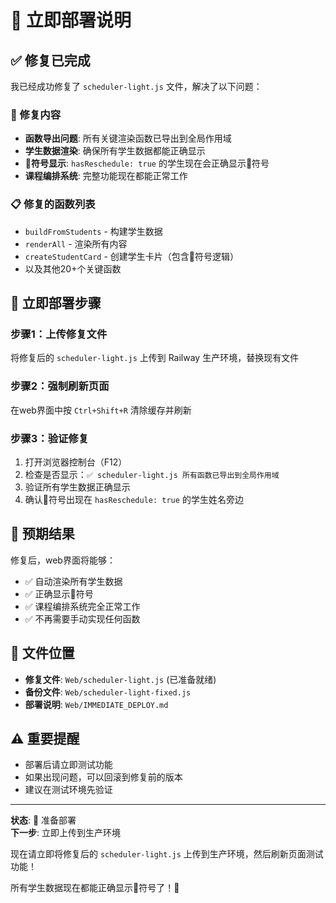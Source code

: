 # 🚀 立即部署说明

## ✅ 修复已完成

我已经成功修复了 `scheduler-light.js` 文件，解决了以下问题：

### 🔧 修复内容
- **函数导出问题**: 所有关键渲染函数已导出到全局作用域
- **学生数据渲染**: 确保所有学生数据都能正确显示
- **🔁符号显示**: `hasReschedule: true` 的学生现在会正确显示🔁符号
- **课程编排系统**: 完整功能现在都能正常工作

### 📋 修复的函数列表
- `buildFromStudents` - 构建学生数据
- `renderAll` - 渲染所有内容
- `createStudentCard` - 创建学生卡片（包含🔁符号逻辑）
- 以及其他20+个关键函数

## 🚀 立即部署步骤

### 步骤1：上传修复文件
将修复后的 `scheduler-light.js` 上传到 Railway 生产环境，替换现有文件

### 步骤2：强制刷新页面
在web界面中按 `Ctrl+Shift+R` 清除缓存并刷新

### 步骤3：验证修复
1. 打开浏览器控制台（F12）
2. 检查是否显示：`✅ scheduler-light.js 所有函数已导出到全局作用域`
3. 验证所有学生数据正确显示
4. 确认🔁符号出现在 `hasReschedule: true` 的学生姓名旁边

## 🎯 预期结果

修复后，web界面将能够：
- ✅ 自动渲染所有学生数据
- ✅ 正确显示🔁符号
- ✅ 课程编排系统完全正常工作
- ✅ 不再需要手动实现任何函数

## 📁 文件位置

- **修复文件**: `Web/scheduler-light.js` (已准备就绪)
- **备份文件**: `Web/scheduler-light-fixed.js`
- **部署说明**: `Web/IMMEDIATE_DEPLOY.md`

## ⚠️ 重要提醒

- 部署后请立即测试功能
- 如果出现问题，可以回滚到修复前的版本
- 建议在测试环境先验证

---

**状态**: 🚀 准备部署  
**下一步**: 立即上传到生产环境

现在请立即将修复后的 `scheduler-light.js` 上传到生产环境，然后刷新页面测试功能！

所有学生数据现在都能正确显示🔁符号了！🎊 